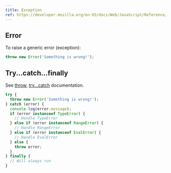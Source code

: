 ```yaml
---
title: Exception
ref: https://developer.mozilla.org/en-US/docs/Web/JavaScript/Reference/Global_Objects/Error
---
```


## Error

To raise a generic error (exception):

```js
throw new Error('Something is wrong!');
```

## Try...catch...finally

See
[throw](https://developer.mozilla.org/en-US/docs/Web/JavaScript/Reference/Statements/throw),
[try...catch](https://developer.mozilla.org/en-US/docs/Web/JavaScript/Reference/Statements/try...catch)
documentation.

```js
try {
  throw new Error('Something is wrong!');
} catch (error) {
  console.log(error.message);
  if (error instanceof TypeError) {
    // Handle TypeError
  } else if (error instanceof RangeError) {
    // Handle RangeError
  } else if (error instanceof EvalError) {
    // Handle EvalError
  } else {
    throw error;
  }
} finally {
  // Will always run
}
